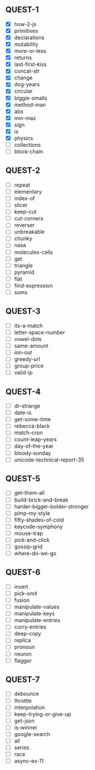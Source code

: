 ## QUEST-1
+   [x] how-2-js
+   [x] primitives
+   [x] declarations
+   [x] mutability
+   [x] more-or-less
+   [x] returns
+   [x] last-first-kiss
+   [x] concat-str
+   [x] change
+   [x] dog-years
+   [x] circular
+   [x] biggie-smalls
+   [x] method-man
+   [x] abs
+   [x] min-max
+   [x] sign
+   [x] is
+   [x] physics
+   [ ] collections
+   [ ] block-chain

## QUEST-2
+   [ ] repeat
+   [ ] elementary
+   [ ] index-of
+   [ ] slicer
+   [ ] keep-cut
+   [ ] cut-corners
+   [ ] reverser
+   [ ] unbreakable
+   [ ] chunky
+   [ ] nasa
+   [ ] molecules-cells
+   [ ] get
+   [ ] triangle
+   [ ] pyramid
+   [ ] flat
+   [ ] find-expression
+   [ ] sums

## QUEST-3
+   [ ] its-a-match
+   [ ] letter-space-number
+   [ ] vowel-dots
+   [ ] same-amount
+   [ ] ion-out
+   [ ] greedy-url
+   [ ] group-price
+   [ ] valid-ip

## QUEST-4
+   [ ] dr-strange
+   [ ] date-is
+   [ ] get-some-time
+   [ ] rebecca-black
+   [ ] match-cron
+   [ ] count-leap-years
+   [ ] day-of-the-year
+   [ ] bloody-sunday
+   [ ] unicode-technical-report-35

## QUEST-5
+   [ ] get-them-all
+   [ ] build-brick-and-break
+   [ ] harder-bigger-bolder-stronger
+   [ ] pimp-my-style
+   [ ] fifty-shades-of-cold
+   [ ] keycode-symphony
+   [ ] mouse-trap
+   [ ] pick-and-click
+   [ ] gossip-grid
+   [ ] where-do-we-go

## QUEST-6
+   [ ] invert
+   [ ] pick-omit
+   [ ] fusion
+   [ ] manipulate-values
+   [ ] manipulate-keys
+   [ ] manipulate-entries
+   [ ] curry-entries
+   [ ] deep-copy
+   [ ] replica
+   [ ] pronoun
+   [ ] neuron
+   [ ] flagger

## QUEST-7
+   [ ] debounce
+   [ ] throttle
+   [ ] interpolation
+   [ ] keep-trying-or-give-up
+   [ ] get-json
+   [ ] is-winner
+   [ ] google-search
+   [ ] all
+   [ ] series
+   [ ] race
+   [ ] async-ex-11
